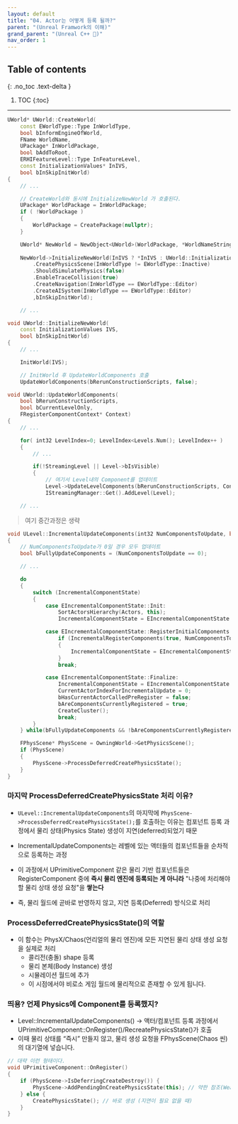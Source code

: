 ```yaml
---
layout: default
title: "04. Actor는 어떻게 등록 될까?"
parent: "(Unreal Framwork의 이해)"
grand_parent: "(Unreal C++ 🚀)"
nav_order: 1
---
```


## Table of contents
{: .no_toc .text-delta }

1. TOC
{:toc}

---

```cpp
UWorld* UWorld::CreateWorld(
    const EWorldType::Type InWorldType, 
    bool bInformEngineOfWorld, 
    FName WorldName, 
    UPackage* InWorldPackage, 
    bool bAddToRoot, 
    ERHIFeatureLevel::Type InFeatureLevel, 
    const InitializationValues* InIVS, 
    bool bInSkipInitWorld)
{
    // ...

    // CreateWorld와 동시에 InitializeNewWorld 가 호출된다.
    UPackage* WorldPackage = InWorldPackage;
	if ( !WorldPackage )
	{
		WorldPackage = CreatePackage(nullptr);
	}

	UWorld* NewWorld = NewObject<UWorld>(WorldPackage, *WorldNameString);
	
	NewWorld->InitializeNewWorld(InIVS ? *InIVS : UWorld::InitializationValues()
		.CreatePhysicsScene(InWorldType != EWorldType::Inactive)
		.ShouldSimulatePhysics(false)
		.EnableTraceCollision(true)
		.CreateNavigation(InWorldType == EWorldType::Editor)
		.CreateAISystem(InWorldType == EWorldType::Editor)
		,bInSkipInitWorld);

    // ...
```

```cpp
void UWorld::InitializeNewWorld(
    const InitializationValues IVS, 
    bool bInSkipInitWorld)
{
    // ...

	InitWorld(IVS);

    // InitWorld 후 UpdateWorldComponents 호출
    UpdateWorldComponents(bRerunConstructionScripts, false);
```

```cpp
void UWorld::UpdateWorldComponents(
    bool bRerunConstructionScripts, 
    bool bCurrentLevelOnly, 
    FRegisterComponentContext* Context)
{
    // ...

	for( int32 LevelIndex=0; LevelIndex<Levels.Num(); LevelIndex++ )
	{
        // ...

	    if(!StreamingLevel || Level->bIsVisible)
		{
		    // 여기서 Level내의 Component를 업데이트
			Level->UpdateLevelComponents(bRerunConstructionScripts, Context);
			IStreamingManager::Get().AddLevel(Level);

    // ...
```

> 여기 중간과정은 생략

```cpp
void ULevel::IncrementalUpdateComponents(int32 NumComponentsToUpdate, bool bRerunConstructionScripts, FRegisterComponentContext* Context)
{
	// NumComponentsToUpdate가 0일 경우 모두 업데이트
    bool bFullyUpdateComponents = (NumComponentsToUpdate == 0);

    // ...

    do
	{
	    switch (IncrementalComponentState)
		{
		   	case EIncrementalComponentState::Init:
		   		SortActorsHierarchy(Actors, this);
			    IncrementalComponentState = EIncrementalComponentState::RegisterInitialComponents;

			case EIncrementalComponentState::RegisterInitialComponents:
		    	if (IncrementalRegisterComponents(true, NumComponentsToUpdate, Context))
			    {
				    IncrementalComponentState = EIncrementalComponentState::Finalize;
			    }
			    break;

		    case EIncrementalComponentState::Finalize:
		    	IncrementalComponentState = EIncrementalComponentState::Init;
			    CurrentActorIndexForIncrementalUpdate = 0;
			    bHasCurrentActorCalledPreRegister = false;
			    bAreComponentsCurrentlyRegistered = true;
			    CreateCluster();
			    break;
		}
	} while(bFullyUpdateComponents && !bAreComponentsCurrentlyRegistered);

	FPhysScene* PhysScene = OwningWorld->GetPhysicsScene();
	if (PhysScene)
	{
		PhysScene->ProcessDeferredCreatePhysicsState();
	}
}
```

### 마지막 ProcessDeferredCreatePhysicsState 처리 이유?

* `ULevel::IncrementalUpdateComponents`의 마지막에 `PhysScene->ProcessDeferredCreatePhysicsState();`를 호출하는 이유는 컴포넌트 등록 과정에서 물리 상태(Physics State) 생성이 지연(deferred)되었기 때문

* IncrementalUpdateComponents는 레벨에 있는 액터들의 컴포넌트들을 순차적으로 등록하는 과정
* 이 과정에서 UPrimitiveComponent 같은 물리 기반 컴포넌트들은 RegisterComponent 중에 **즉시 물리 엔진에 등록되는 게 아니라** "나중에 처리해야 할 물리 상태 생성 요청"을 **쌓는다**
* 즉, 물리 월드에 곧바로 반영하지 않고, 지연 등록(Deferred) 방식으로 처리

### ProcessDeferredCreatePhysicsState()의 역할

* 이 함수는 PhysX/Chaos(언리얼의 물리 엔진)에 모든 지연된 물리 상태 생성 요청을 실제로 처리
    * 콜리전(충돌) shape 등록
    * 물리 본체(Body Instance) 생성
    * 시뮬레이션 월드에 추가
    * 이 시점에서야 비로소 게임 월드에 물리적으로 존재할 수 있게 됩니다.

### 띄용? 언제 Physics에 Component를 등록했지?

* Level::IncrementalUpdateComponents() → 액터/컴포넌트 등록 과정에서 UPrimitiveComponent::OnRegister()/RecreatePhysicsState()가 호출
* 이때 물리 상태를 “즉시” 만들지 않고, 물리 생성 요청을 FPhysScene(Chaos 씬)의 대기열에 넣습니다.

```cpp
// 대략 이런 형태이다.
void UPrimitiveComponent::OnRegister()
{
    if (PhysScene->IsDeferringCreateDestroy()) {
        PhysScene->AddPendingOnCreatePhysicsState(this); // 약한 참조(Weak)로 보관
    } else {
        CreatePhysicsState(); // 바로 생성 (지연이 필요 없을 때)
    }
}
```
